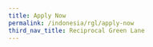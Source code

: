 ```yaml
---
title: Apply Now
permalink: /indonesia/rgl/apply-now
third_nav_title: Reciprocal Green Lane
---
```


